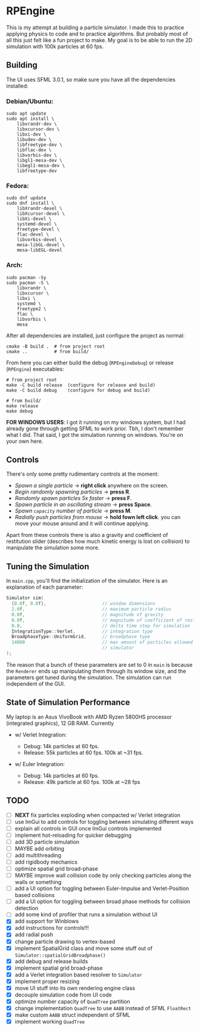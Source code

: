 # RPEngine

This is my attempt at building a particle simulator. I made this to practice
applying physics to code and to practice algorithms. But probably most of all
this just felt like a fun project to make. My goal is to be able to run the 2D
simulation with 100k particles at 60 fps.

## Building

The UI uses SFML 3.0.1, so make sure you have all the dependencies installed:

### Debian/Ubuntu:

```
sudo apt update
sudo apt install \
    libxrandr-dev \
    libxcursor-dev \
    libxi-dev \
    libudev-dev \
    libfreetype-dev \
    libflac-dev \
    libvorbis-dev \
    libgl1-mesa-dev \
    libegl1-mesa-dev \
    libfreetype-dev
```

### Fedora:

```
sudo dnf update
sudo dnf install \
    libXrandr-devel \
    libXcursor-devel \
    libXi-devel \
    systemd-devel \
    freetype-devel \
    flac-devel \
    libvorbis-devel \
    mesa-libGL-devel \
    mesa-libEGL-devel
```

### Arch:

```
sudo pacman -Sy
sudo pacman -S \
    libxrandr \
    libxcursor \
    libxi \
    systemd \
    freetype2 \
    flac \
    libvorbis \
    mesa
```

After all dependencies are installed, just configure the project as normal:

```
cmake -B build .  # from project root
cmake ..          # from build/
```

From here you can either build the debug (`RPEngineDebug`) or release
(`RPEngine`) executables:

```
# from project root
make -C build release  (configure for release and build)
make -C build debug    (configure for debug and build)

# from build/
make release
make debug
```

**FOR WINDOWS USERS**: I got it running on my windows system, but I had already
gone through getting SFML to work prior. Tbh, I don't remember what I did. That
said, I got the simulation running on windows. You're on your own here.

## Controls

There's only some pretty rudimentary controls at the moment:

- _Spawn a single particle_ -> **right click** anywhere on the screen.
- _Begin randomly spawning particles_ -> **press R**.
- _Randomly spawn particles 5x faster_ -> **press F**.
- _Spawn particle in an oscillating stream_ -> **press Space**.
- _Spawn `capacity` number of particle_ -> **press M**.
- _Radially push particles from mouse_ -> **hold fown left click**. you can move
  your mouse around and it will continue applying.

Apart from these controls there is also a gravity and coefficient of restitution
slider (describes how much kinetic energy is lost on collision) to manipulate
the simulation some more.

## Tuning the Simulation

In `main.cpp`, you'll find the initialization of the simulator. Here is an
explanation of each parameter:

```cpp
Simulator sim(
  {0.0f, 0.0f},                     // window dimensions
  2.0f,                             // maximum particle radius
  0.0f,                             // magnitude of gravity
  0.0f,                             // magnitude of coefficient of restitution
  0.0,                              // delta time step for simulation
  IntegrationType::Verlet,          // integration type
  BroadphaseType::UniformGrid,      // broadphase type
  14000                             // max amount of particles allowed in the
                                    // simulator
);
```

The reason that a bunch of these parameters are set to 0 in `main` is because
the `Renderer` ends up manipulating them through its window size, and the
parameters get tuned during the simulation. The simulation can run independent
of the GUI.

## State of Simulation Performance

My laptop is an Asus VivoBook with AMD Ryzen 5800HS processor (integrated
graphics), 12 GB RAM. Currently

- w/ Verlet Integration:

  - Debug: 14k particles at 60 fps.
  - Release: 55k particles at 60 fps. 100k at ~31 fps.

- w/ Euler Integration:

  - Debug: 14k particles at 60 fps.
  - Release: 49k particle at 60 fps. 100k at ~28 fps

## TODO

- [ ] **NEXT** fix particles exploding when compacted w/ Verlet integration
- [ ] use ImGui to add controls for toggling between simulating different ways
- [ ] explain all controls in GUI once ImGui controls implemented
- [ ] implement hot-reloading for quicker debugging
- [ ] add 3D particle simulation
- [ ] MAYBE add orbiting
- [ ] add multithreading
- [ ] add rigidbody mechanics
- [ ] optimize spatial grid broad-phase
- [ ] MAYBE improve wall collision code by only checking particles along the
      walls or something
- [ ] add a UI option for toggling between Euler-Impulse and Verlet-Position
      based collisions
- [ ] add a UI option for toggling between broad phase methods for collision
      detection
- [ ] add some kind of profiler that runs a simulation without UI
- [x] add support for Winblows
- [x] add instructions for controls!!!
- [x] add radial push
- [x] change particle drawing to vertex-based
- [x] implement SpatialGrid class and move some stuff out of
      `Simulator::spatialGridBroadphase()`
- [x] add debug and release builds
- [x] implement spatial grid broad-phase
- [x] add a Verlet integration based resolver to `Simulator`
- [x] implement proper resizing
- [x] move UI stuff into its own rendering engine class
- [x] decouple simulation code from UI code
- [x] optimize number capacity of `QuadTree` partition
- [x] change implementation `QuadTree` to use `AABB` instead of SFML `FloatRect`
- [x] make custom `AABB` struct independent of SFML
- [x] implement working `QuadTree`
